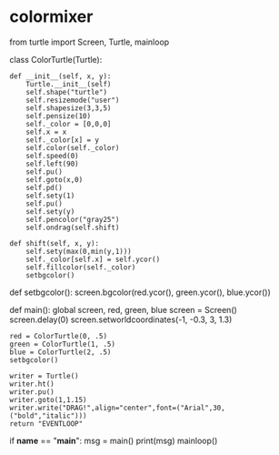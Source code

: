 # colormixer

from turtle import Screen, Turtle, mainloop

class ColorTurtle(Turtle):

    def __init__(self, x, y):
        Turtle.__init__(self)
        self.shape("turtle")
        self.resizemode("user")
        self.shapesize(3,3,5)
        self.pensize(10)
        self._color = [0,0,0]
        self.x = x
        self._color[x] = y
        self.color(self._color)
        self.speed(0)
        self.left(90)
        self.pu()
        self.goto(x,0)
        self.pd()
        self.sety(1)
        self.pu()
        self.sety(y)
        self.pencolor("gray25")
        self.ondrag(self.shift)

    def shift(self, x, y):
        self.sety(max(0,min(y,1)))
        self._color[self.x] = self.ycor()
        self.fillcolor(self._color)
        setbgcolor()

def setbgcolor():
    screen.bgcolor(red.ycor(), green.ycor(), blue.ycor())

def main():
    global screen, red, green, blue
    screen = Screen()
    screen.delay(0)
    screen.setworldcoordinates(-1, -0.3, 3, 1.3)

    red = ColorTurtle(0, .5)
    green = ColorTurtle(1, .5)
    blue = ColorTurtle(2, .5)
    setbgcolor()

    writer = Turtle()
    writer.ht()
    writer.pu()
    writer.goto(1,1.15)
    writer.write("DRAG!",align="center",font=("Arial",30,("bold","italic")))
    return "EVENTLOOP"

if __name__ == "__main__":
    msg = main()
    print(msg)
    mainloop()




